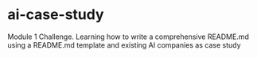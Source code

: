 # ai-case-study
Module 1 Challenge. Learning how to write a comprehensive README.md using a README.md template and existing AI companies as case study
